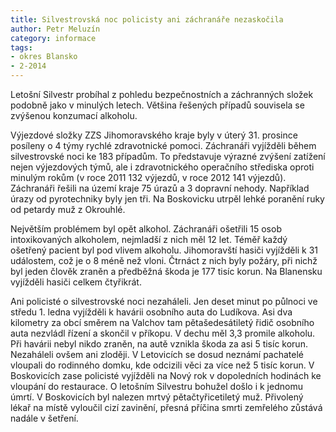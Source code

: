 ```yaml
---
title: Silvestrovská noc policisty ani záchranáře nezaskočila
author: Petr Meluzín
category: informace
tags:
- okres Blansko
- 2-2014
---
```


Letošní Silvestr probíhal z pohledu bezpečnostních a záchranných složek podobně jako v minulých letech. Většina řešených případů souvisela se zvýšenou konzumací alkoholu.

Výjezdové složky ZZS Jihomoravského kraje byly v úterý 31. prosince posíleny o 4 týmy rychlé zdravotnické pomoci. Záchranáři vyjížděli během silvestrovské noci ke 183 případům. To představuje výrazné zvýšení zatížení nejen výjezdových týmů, ale i zdravotnického operačního střediska oproti minulým rokům (v roce 2011 132 výjezdů, v roce 2012 141 výjezdů). Záchranáři řešili na území kraje 75 úrazů a 3 dopravní nehody. Například úrazy od pyrotechniky byly jen tři. Na Boskovicku utrpěl lehké poranění ruky od petardy muž z Okrouhlé.

Největším problémem byl opět alkohol. Záchranáři ošetřili 15 osob intoxikovaných alkoholem, nejmladší z nich měl 12 let. Téměř každý ošetřený pacient byl pod vlivem alkoholu.
Jihomoravští hasiči vyjížděli k 31 událostem, což je o 8 méně než vloni. Čtrnáct z nich byly požáry, při nichž byl jeden člověk zraněn a předběžná škoda je 177 tisíc korun. Na Blanensku vyjížděli hasiči celkem čtyřikrát.

Ani policisté o silvestrovské noci nezaháleli. Jen deset minut po půlnoci ve středu 1. ledna vyjížděli k havárii osobního auta do Ludíkova. Asi dva kilometry za obcí směrem na Valchov tam pětašedesátiletý řidič osobního auta nezvládl řízení a skončil v příkopu. V dechu měl 3,3 promile alkoholu. Při havárii nebyl nikdo zraněn, na autě vznikla škoda za asi 5 tisíc korun.
Nezaháleli ovšem ani zloději. V Letovicích se dosud neznámí pachatelé vloupali do rodinného domku, kde odcizili věci za více než 5 tisíc korun. V Boskovicích zase policisté vyjížděli na Nový rok v dopoledních hodinách ke vloupání do restaurace.
O letošním Silvestru bohužel došlo i k jednomu úmrtí. V Boskovicích byl nalezen mrtvý pětačtyřicetiletý muž. Přivolený lékař na místě vyloučil cizí zavinění, přesná příčina smrti zemřelého zůstává nadále v šetření.
